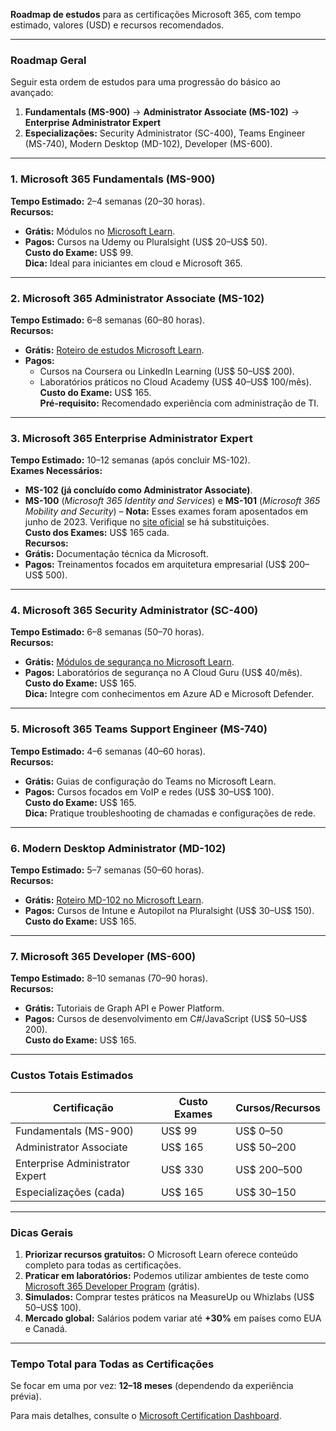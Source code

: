 **Roadmap de estudos** para as certificações Microsoft 365, com tempo estimado, valores (USD) e recursos recomendados.

---

### **Roadmap Geral**  
Seguir esta ordem de estudos para uma progressão do básico ao avançado:  
1. **Fundamentals (MS-900)** → **Administrator Associate (MS-102)** → **Enterprise Administrator Expert**  
2. **Especializações:** Security Administrator (SC-400), Teams Engineer (MS-740), Modern Desktop (MD-102), Developer (MS-600).  

---

### **1. Microsoft 365 Fundamentals (MS-900)**  
**Tempo Estimado:** 2–4 semanas (20–30 horas).  
**Recursos:**  
- **Grátis:** Módulos no [Microsoft Learn](https://learn.microsoft.com/pt-br/certifications/exams/ms-900).  
- **Pagos:** Cursos na Udemy ou Pluralsight (US$ 20–US$ 50).  
**Custo do Exame:** US$ 99.  
**Dica:** Ideal para iniciantes em cloud e Microsoft 365.

---

### **2. Microsoft 365 Administrator Associate (MS-102)**  
**Tempo Estimado:** 6–8 semanas (60–80 horas).  
**Recursos:**  
- **Grátis:** [Roteiro de estudos Microsoft Learn](https://learn.microsoft.com/pt-br/certifications/m365-administrator).  
- **Pagos:**  
  - Cursos na Coursera ou LinkedIn Learning (US$ 50–US$ 200).  
  - Laboratórios práticos no Cloud Academy (US$ 40–US$ 100/mês).  
**Custo do Exame:** US$ 165.  
**Pré-requisito:** Recomendado experiência com administração de TI.

---

### **3. Microsoft 365 Enterprise Administrator Expert**  
**Tempo Estimado:** 10–12 semanas (após concluir MS-102).  
**Exames Necessários:**  
- **MS-102 (já concluído como Administrator Associate)**.  
- **MS-100** (*Microsoft 365 Identity and Services*) e **MS-101** (*Microsoft 365 Mobility and Security*) – **Nota:** Esses exames foram aposentados em junho de 2023. Verifique no [site oficial](https://learn.microsoft.com) se há substituições.  
**Custo dos Exames:** US$ 165 cada.  
**Recursos:**  
- **Grátis:** Documentação técnica da Microsoft.  
- **Pagos:** Treinamentos focados em arquitetura empresarial (US$ 200–US$ 500).  

---

### **4. Microsoft 365 Security Administrator (SC-400)**  
**Tempo Estimado:** 6–8 semanas (50–70 horas).  
**Recursos:**  
- **Grátis:** [Módulos de segurança no Microsoft Learn](https://learn.microsoft.com/pt-br/certifications/exams/sc-400).  
- **Pagos:** Laboratórios de segurança no A Cloud Guru (US$ 40/mês).  
**Custo do Exame:** US$ 165.  
**Dica:** Integre com conhecimentos em Azure AD e Microsoft Defender.

---

### **5. Microsoft 365 Teams Support Engineer (MS-740)**  
**Tempo Estimado:** 4–6 semanas (40–60 horas).  
**Recursos:**  
- **Grátis:** Guias de configuração do Teams no Microsoft Learn.  
- **Pagos:** Cursos focados em VoIP e redes (US$ 30–US$ 100).  
**Custo do Exame:** US$ 165.  
**Dica:** Pratique troubleshooting de chamadas e configurações de rede.

---

### **6. Modern Desktop Administrator (MD-102)**  
**Tempo Estimado:** 5–7 semanas (50–60 horas).  
**Recursos:**  
- **Grátis:** [Roteiro MD-102 no Microsoft Learn](https://learn.microsoft.com/pt-br/certifications/exams/md-102).  
- **Pagos:** Cursos de Intune e Autopilot na Pluralsight (US$ 30–US$ 150).  
**Custo do Exame:** US$ 165.  

---

### **7. Microsoft 365 Developer (MS-600)**  
**Tempo Estimado:** 8–10 semanas (70–90 horas).  
**Recursos:**  
- **Grátis:** Tutoriais de Graph API e Power Platform.  
- **Pagos:** Cursos de desenvolvimento em C#/JavaScript (US$ 50–US$ 200).  
**Custo do Exame:** US$ 165.  

---

### **Custos Totais Estimados**  
| **Certificação**              | **Custo Exames** | **Cursos/Recursos** |  
|-------------------------------|------------------|---------------------|  
| Fundamentals (MS-900)         | US$ 99           | US$ 0–50            |  
| Administrator Associate       | US$ 165          | US$ 50–200          |  
| Enterprise Administrator Expert | US$ 330         | US$ 200–500         |  
| Especializações (cada)        | US$ 165          | US$ 30–150          |  

---

### **Dicas Gerais**  
1. **Priorizar recursos gratuitos:** O Microsoft Learn oferece conteúdo completo para todas as certificações.  
2. **Praticar em laboratórios:** Podemos utilizar ambientes de teste como [Microsoft 365 Developer Program](https://developer.microsoft.com) (grátis).  
3. **Simulados:** Comprar testes práticos na MeasureUp ou Whizlabs (US$ 50–US$ 100).  
4. **Mercado global:** Salários podem variar até **+30%** em países como EUA e Canadá.  

--- 

### **Tempo Total para Todas as Certificações**  
Se focar em uma por vez: **12–18 meses** (dependendo da experiência prévia).  

Para mais detalhes, consulte o [Microsoft Certification Dashboard](https://learn.microsoft.com/pt-br/certifications/).